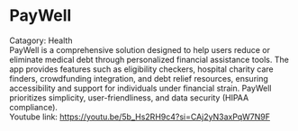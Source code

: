 # PayWell
Catagory: Health 
<br>
PayWell is a comprehensive solution designed to help users reduce or eliminate medical debt through personalized financial assistance tools. The app provides features such as eligibility checkers, hospital charity care finders, crowdfunding integration, and debt relief resources, ensuring accessibility and support for individuals under financial strain. PayWell prioritizes simplicity, user-friendliness, and data security (HIPAA compliance).
<br>
Youtube link: https://youtu.be/5b_Hs2RH9c4?si=CAj2yN3axPqW7N9F
